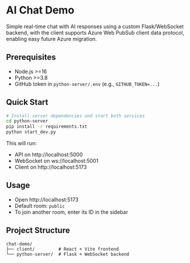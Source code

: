 # AI Chat Demo

Simple real-time chat with AI responses using a custom Flask/WebSocket backend, with the client supports Azure Web PubSub client data protocol, enabling easy future Azure migration.

## Prerequisites
- Node.js >=16
- Python >=3.8
- GitHub token in `python-server/.env` (e.g., `GITHUB_TOKEN=...`)

## Quick Start
```bash
# Install server dependencies and start both services
cd python-server
pip install -r requirements.txt
python start_dev.py
```
This will run:
- API on http://localhost:5000
- WebSocket on ws://localhost:5001
- Client on http://localhost:5173

## Usage
- Open http://localhost:5173
- Default room: `public`
- To join another room, enter its ID in the sidebar

## Project Structure
```
chat-demo/
├── client/         # React + Vite frontend
└── python-server/  # Flask + WebSocket backend
```
